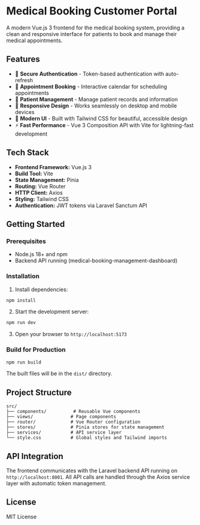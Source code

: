 # Medical Booking Customer Portal

A modern Vue.js 3 frontend for the medical booking system, providing a clean and responsive interface for patients to book and manage their medical appointments.

## Features

- 🔐 **Secure Authentication** - Token-based authentication with auto-refresh
- 📅 **Appointment Booking** - Interactive calendar for scheduling appointments  
- 👥 **Patient Management** - Manage patient records and information
- 📱 **Responsive Design** - Works seamlessly on desktop and mobile devices
- 🎨 **Modern UI** - Built with Tailwind CSS for beautiful, accessible design
- ⚡ **Fast Performance** - Vue 3 Composition API with Vite for lightning-fast development

## Tech Stack

- **Frontend Framework:** Vue.js 3
- **Build Tool:** Vite
- **State Management:** Pinia
- **Routing:** Vue Router
- **HTTP Client:** Axios
- **Styling:** Tailwind CSS
- **Authentication:** JWT tokens via Laravel Sanctum API

## Getting Started

### Prerequisites

- Node.js 18+ and npm
- Backend API running (medical-booking-management-dashboard)

### Installation

1. Install dependencies:
```bash
npm install
```

2. Start the development server:
```bash
npm run dev
```

3. Open your browser to `http://localhost:5173`

### Build for Production

```bash
npm run build
```

The built files will be in the `dist/` directory.

## Project Structure

```
src/
├── components/          # Reusable Vue components
├── views/              # Page components
├── router/             # Vue Router configuration
├── stores/             # Pinia stores for state management
├── services/           # API service layer
└── style.css           # Global styles and Tailwind imports
```

## API Integration

The frontend communicates with the Laravel backend API running on `http://localhost:8001`. All API calls are handled through the Axios service layer with automatic token management.

## License

MIT License
